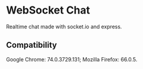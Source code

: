 # WebSocket Chat
Realtime chat made with socket.io and express.

## Compatibility

Google Chrome: 74.0.3729.131;
Mozilla Firefox: 66.0.5.
